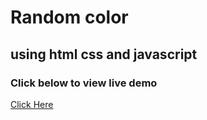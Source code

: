 # Random color

## using html css and javascript



### Click below to view live demo
[Click Here](https://tender-visvesvaraya-477e42.netlify.app/)
